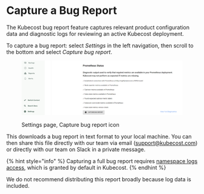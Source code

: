 # Capture a Bug Report

The Kubecost bug report feature captures relevant product configuration data and diagnostic logs for reviewing an active Kubecost deployment.

To capture a bug report: select _Settings_ in the left navigation, then scroll to the bottom and select _Capture bug report_.

<figure><img src="/images/capturenbugreport.PNG" alt=""><figcaption><p>Settings page, Capture bug report icon</p></figcaption></figure>

This downloads a bug report in text format to your local machine. You can then share this file directly with our team via email (support@kubecost.com) or directly with our team on Slack in a private message.

{% hint style="info" %}
Capturing a full bug report requires [namespace logs access](https://github.com/kubecost/cost-analyzer-helm-chart/blob/df5e4ab053e3a8bd22534bceff9a468b82d33f0f/cost-analyzer/values.yaml#L367), which is granted by default in Kubecost.
{% endhint %}

We do not recommend distributing this report broadly because log data is included.
